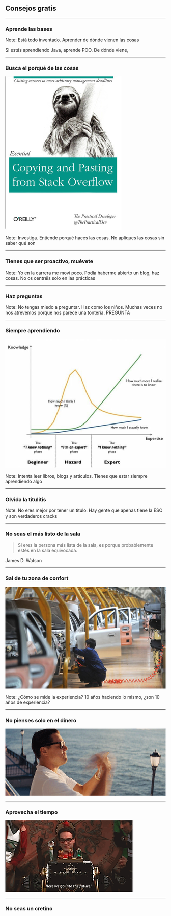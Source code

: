 ## Consejos gratis

---

### Aprende las bases

Note:
Está todo inventado. Aprender de dónde vienen las cosas

Si estás aprendiendo Java, aprende POO. De dónde viene, 

---

### Busca el porqué de las cosas

![stack overflow](assets/img/stackoverflow.jpg)

Note:
Investiga. Entiende porqué haces las cosas. No apliques las cosas sin saber qué son

---

### Tienes que ser proactivo, muévete

Note:
Yo en la carrera me moví poco. Podía haberme abierto un blog, haz cosas. No os centréis solo en las prácticas

---

### Haz preguntas

Note:
No tengas miedo a preguntar. Haz como los niños. Muchas veces no nos atrevemos porque nos parece una tontería. PREGUNTA

---

### Siempre aprendiendo

![graph](assets/img/siempre_aprendiendo.jpg)

Note:
Intenta leer libros, blogs y artículos. Tienes que estar siempre aprendiendo algo

---
### Olvida la titulitis 

Note:
No eres mejor por tener un título. Hay gente que apenas tiene la ESO y son verdaderos cracks

---
### No seas el más listo de la sala

> Si eres la persona más lista de la sala, es porque probablemente estés en la sala equivocada.

James D. Watson

---
### Sal de tu zona de confort

![coches](assets/img/coches.jpg)

Note:
¿Cómo se mide la experiencia? 10 años haciendo lo mismo, ¿son 10 años de experiencia?

---
### No pienses solo en el dinero

![wolf](assets/img/wolf.gif)

---
### Aprovecha el tiempo

![time](assets/img/time.gif)

---
### No seas un cretino








